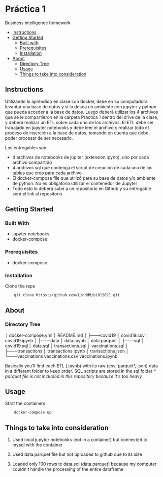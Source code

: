 # Práctica 1

Business intelligence homework

* [Instructions](iInstructions)
* [Getting Started](#getting-started)
  * [Built with](built-with)
  * [Prerequisites](#prerequisites)
  * [Installation](#installation)
* [About](#about)
  * [Directory Tree](#directory-tree)
  * [Usage](#usage)
  * [Things to take into consideration](#things-to-take-into-consideration)

## Instructions

Utilizando lo aprendido en clase con docker, debe en su computadora levantar una base de datos y si lo desea un ambiente con jupyter y python que pueda acceder a la base de datos.
Luego deberá utilizar los 4 archivos que se le compartieron en la carpeta Práctica 1 dentro del drive de la clase, y deberá realizar un ETL sobre cada uno de los archivos. El ETL debe ser trabajado en jupyter notebooks y debe leer el archivo y realizar todo el proceso de inserción a la base de datos, tomando en cuenta que debe poder procesar de ser necesario.

Los entregables son:

* 4 archivos de notebooks de júpiter (extensión ipynb), uno por cada archivo compartido
* 4 archivos sql que contenga el script de creación de cada una de las tablas que creo para cada archivo
* El docker-compose file que utilizó para su base de datos y/o ambiente de python. No es obligatorio utilizar el contenedor de Jupyter
* Todo esto lo deberá subir a un repositorio en Github y su entregable será el link al repositorio

## Getting Started

### Built With

* jupyter notebooks
* docker-compose

### Prerequisites

* docker-compose

### Installation

Clone the repo

```sh
    git clone https://github.com/LinddM/bi012021.git
```

## About

### Directory Tree

│   docker-compose.yml
│   README.md
│
├───covid19
│       covid19.csv
│       covid19.ipynb
│
├───data
│       data.ipynb
│       data.parquet
│
├───sql
│       covid19.sql
│       data.sql
│       transactions.sql
│       vaccinations.sql
│
├───transactions
│       transactions.ipynb
│       transactions.json
│
└───vaccinations
        vaccinations.csv
        vaccinations.ipynb

Basically you'll find each ETL (.ipynb) with its raw (csv, parquet*, json) data in a different folder to keep order. SQL scripts are stored in the sql folder
<i>* parquet file is not included in this repository because it's too heavy</i>

## Usage

Start the containers

```sh
    docker-compose up
```

## Things to take into consideration

1. Used local jupyter notebooks (not in a container) but connected to mysql with the container

2. Used data.parquet file but not uploaded to github due to its size

3. Loaded only 100 rows to data.sql (data.parquet) because my computer couldn't handle the processing of the entire dataframe

